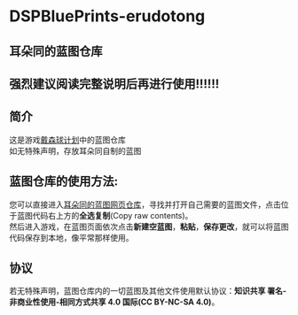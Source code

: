 # DSPBluePrints-erudotong
耳朵同的蓝图仓库
---
强烈建议阅读完整说明后再进行使用!!!!!!
---
## 简介 
  
这是游戏[戴森球计划](https://store.steampowered.com/app/1366540/_/)中的蓝图仓库  
如无特殊声明，存放耳朵同自制的蓝图  
  
## 蓝图仓库的使用方法:
您可以直接进入[耳朵同的蓝图网页仓库](https://github.com/erduotong/DSPBluePrints-erudotong)，寻找并打开自己需要的蓝图文件，点击位于蓝图代码右上方的**全选复制**(Copy raw contents)。  
然后进入游戏，在蓝图页面依次点击**新建空蓝图**，**粘贴**，**保存更改**，就可以将蓝图代码保存到本地，像平常那样使用。  


## 协议
若无特殊声明，蓝图仓库内的一切蓝图及其他文件使用默认协议：**知识共享 署名-非商业性使用-相同方式共享 4.0 国际(CC BY-NC-SA 4.0)**。
